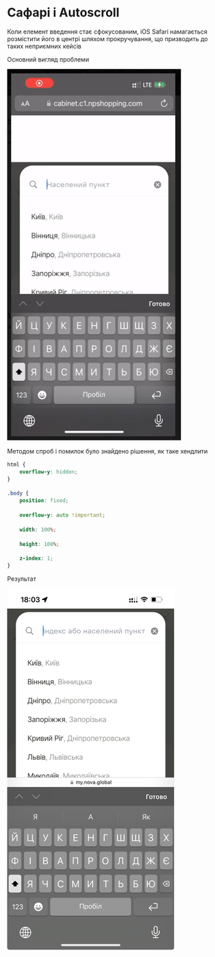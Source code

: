 # Сафарі і Autoscroll

Коли елемент введення стає сфокусованим, iOS Safari намагається розмістити його в центрі шляхом прокручування, що призводить до таких неприємних кейсів


Основний вигляд проблеми

![img.png](img.png)

Методом спроб і помилок було знайдено рішення, як таке хендлити

```CSS
html {
    overflow-y: hidden;
}

.body {
    position: fixed;
    
    overflow-y: auto !important;
    
    width: 100%;
    
    height: 100%;

    z-index: 1;
}
```

Результат 

![img_1.png](img_1.png)